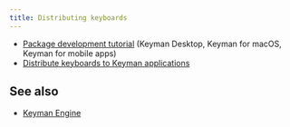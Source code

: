 ```yaml
---
title: Distributing keyboards
---
```


-   [Package development tutorial](tutorial) (Keyman Desktop, Keyman for macOS, Keyman for mobile apps)
-   [Distribute keyboards to Keyman applications](packages)

## See also

-   [Keyman Engine](/developer/engine/)
